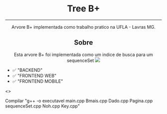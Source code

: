 <h1 align="center">Tree B+</h1>

---
<p align="center">
      Arvore B+ implementada como trabalho pratico na UFLA - Lavras MG.
</p>

<h2 align="center">Sobre</h2>
   
<p align="center">
    Esta arvore B+ foi implementada como um indice de busca para um sequenceSet      
    <img  src="https://github.com/felipecarvalhogodoi98/Bplus/tree.png" />
    
</p>


   - ✅ "BACKEND" 
   - ✅ "FRONTEND WEB" 
   - ✅ "FRONTEND MOBILE" 

<>

Compilar "g++ -o executavel main.cpp Bmais.cpp Dado.cpp Pagina.cpp sequenceSet.cpp Noh.cpp Key.cpp"




